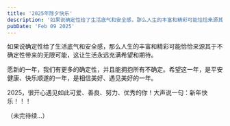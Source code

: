 ```yaml
---
title: '2025年除夕快乐'
description: '如果说确定性给了生活底气和安全感，那么人生的丰富和精彩可能恰恰来源其于不确定性带来的无限可能，这让生活永远充满希望和期待。...'
pubDate: 'Feb 09 2025'
---
```


如果说确定性给了生活底气和安全感，那么人生的丰富和精彩可能恰恰来源其于不确定性带来的无限可能，这让生活永远充满希望和期待。

愿新的一年，我们有更多的确定性，并且能拥抱所有不确定。希望这一年，是平安健康、快乐顺遂的一年，是相信美好、遇见美好的一年。

2025，很开心遇见如此可爱、善良、努力、优秀的你！大声说一句：新年快乐！！！


（未完待续…）